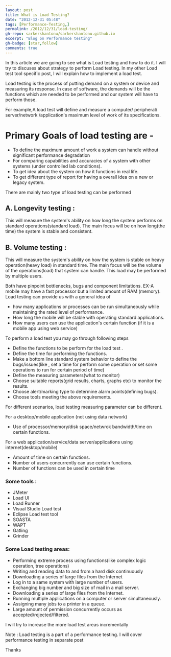 ```yaml
---
layout: post
title: What is Load Testing?
date: "2012-12-31 05:48"
tags: [Performance-Testing,]
permalink: /2012/12/31/load-testing/
gh-repo: sarkershantonu/sarkershantonu.github.io
excerpt: "Blog on Performance testing"
gh-badge: [star,follow]
comments: true
---
```

In this article we are going to see what is Load testing and how to do it. I will try to discuses about strategy to perform Load testing. In my other Load test tool specific post, I will explain how to implement a load test.

Load testing is the process of putting demand on a system or device and measuring its response. In case of software, the demands will be the functions which are needed to be performed and our system will have to perform those. 

For example,A load test will define and measure a computer/ peripheral/ server/network /application's maximum level of work of its specifications.

# Primary Goals of load testing are -
- To define the maximum amount of work a system can handle without significant performance degradation
- For comparing capabilities and accuracies of a system with other systems (under controlled lab conditions).
- To get idea about the system on how it functions in real life.
- To get different type of report for having a overall idea on a new or legacy system.

There are mainly two type of load testing can be performed

## A. Longevity testing : 
This will measure the system's ability on how long the system performs on standard operations(standard load). The main focus will be on how long(the time) the system is stable and consistent.

## B. Volume testing : 
This will measure the system's ability on how the system is stable on heavy operation(heavy load) in standard time. The main focus will be the volume of the operations(load) that system can handle. This load may be performed by multiple users.

Both have pinpoint bottlenecks, bugs and component limitations. EX-A mobile may have a fast processor but a limited amount of RAM (memory). Load testing can provide us with a general idea of 
- how many applications or processes can be run simultaneously while maintaining the rated level of performance.
- How long the mobile will be stable with operating standard applications. 
- How many users can use the application's certain function (if it is a mobile app using web service)

To perform a load test you may go through following steps
- Define the functions to be perform for the load test .
- Define the time for performing the functions. 
- Make a bottom line standard system behavior to define the bugs/issues(like , set a time for perform some operation or set some operations to run for certain period of time)
- Define the measuring parameters(what to monitor)
- Choose suitable reports(grid results, charts, graphs etc) to monitor the results.
- Choose alert/marking type to determine alarm points(defining bugs). 
- Choose tools meeting the above requirements. 

For different scenarios, load testing measuring parameter can be different.  

For a desktop/mobile application (not using data network)
- Use of processor/memory/disk space/netwrok bandwidth/time on certain functions.

For a web application/service/data server/applications using internet(desktop/mobile)
- Amount of time on certain functions.
- Number of users concurrently can use certain functions.
- Number of functions can be used in certain time

### Some tools :
- JMeter
- Load UI
- Load Runner
- Visual Studio Load test 
- Eclipse Load test tool  
- SOASTA
- WAPT
- Gatling
- Grinder

### Some Load testing areas: 
- Performing extreme process using functions(like complex logic operation, tree operations)
- Writing and reading data to and from a hard disk continuously
- Downloading a series of large files from the Internet
- Log in to a same system with large number of users. 
- Exchanging big number and big size of mail in a mail server.  
- Downloading a series of large files from the Internet. 
- Running multiple applications on a computer or server simultaneously.
- Assigning many jobs to a printer in a queue.
- Large amount of permission concurrently occurs as accepted/rejected/filtered.   

I will try to increase the more load test areas incrementally

Note : Load testing is a part of a performance testing. I will cover performance testing in separate post

Thanks 

